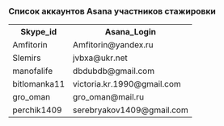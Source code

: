 ### Список аккаунтов Asana участников стажировки

<table>
    <tr>
        <th>Skype_id</th>
        <th>Asana_Login</th>
    </tr>
    <tr>
        <td>Amfitorin</td>
        <td>Amfitorin@yandex.ru</td>
    </tr>
    <tr>
        <td>Slemirs </td>
        <td>jvbxa@ukr.net</td>
    </tr>
    <tr>
	<td>manofalife</td>
	<td>dbdubdb@gmail.com</td>
    </tr>
    <tr>
        <td>bitlomanka11</td>
        <td>victoria.kr.1990@gmail.com</td>
    </tr>
    <tr>
        <td>gro_oman</td>
        <td>gro_oman@mail.ru</td>
    </tr>
    <tr>
        <td>perchik1409</td>
        <td>serebryakov1409@gmail.com</td>
    </tr>
</table>
